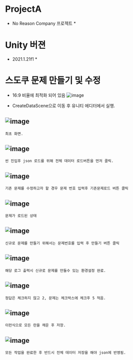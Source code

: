 # ProjectA
* No Reason Company 프로젝트 *

# Unity 버젼
* 2021.1.21f1 *

# 스도쿠 문제 만들기 및 수정
* 16:9 비율에 최적화 되어 있음
![image](https://user-images.githubusercontent.com/15643337/135591281-d8e083dd-af69-4498-9bbd-32068c3c9ae1.png)
-
	CreateDataScene으로 이동 후 유니티 에디터에서 실행.



![image](https://user-images.githubusercontent.com/15643337/135589526-69938742-91eb-4f06-a3f1-34e122fbe550.png)
-
	최초 화면.



![image](https://user-images.githubusercontent.com/15643337/135589574-5a15f999-fad6-4af0-98a8-1cf2cf53b5c6.png)
-
	씬 진입후 json 로드를 위해 전체 데이터 로드버튼을 먼저 클릭.



![image](https://user-images.githubusercontent.com/15643337/135589643-8aa5d4e0-8b52-4274-b45f-b4e391f2eabf.png)
-
	기존 문제를 수정하고자 할 경우 문제 번호 입력후 기존문제로드 버튼 클릭


![image](https://user-images.githubusercontent.com/15643337/135589712-68309aa9-179c-4690-bae9-c6527e3608ba.png)
-
	문제가 로드된 상태



![image](https://user-images.githubusercontent.com/15643337/135589749-801b033a-51fe-43e8-8658-30bd69c46297.png)
-
	신규로 문제를 만들기 위해서는 문제번호를 입력 후 만들기 버튼 클릭



![image](https://user-images.githubusercontent.com/15643337/135589797-2c9914c7-e633-48f3-81de-74d3c1122c76.png)
-
	해당 로그 출력시 신규로 문제를 만들수 있는 환경설정 완료.



![image](https://user-images.githubusercontent.com/15643337/135590960-3df00568-544c-4774-91fc-d80c68e87924.png)
-
	정답은 체크하지 않고 2, 문제는 체크박스에 체크후 5 적음.



![image](https://user-images.githubusercontent.com/15643337/135591043-a7737126-ad62-4e69-b364-d1ec2d7eed25.png)
-
	이런식으로 모든 란을 채운 후 저장.
	
	
	
![image](https://user-images.githubusercontent.com/15643337/135593167-7218a3da-5df6-402f-8334-98b6bde5ac8a.png)
-
	모든 작업을 완료한 후 반드시 전체 데이터 저장을 해야 json에 반영됨.
